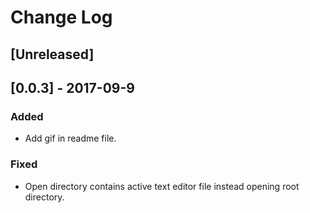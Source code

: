 # Change Log

## [Unreleased]

## [0.0.3] - 2017-09-9
### Added
- Add gif in readme file.

### Fixed
- Open directory contains active text editor file instead opening root directory.
